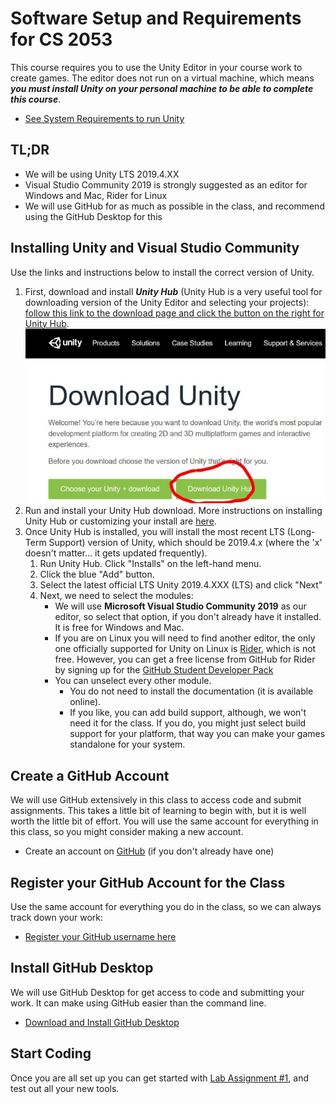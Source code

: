 # Software Setup and Requirements for CS 2053

This course requires you to use the Unity Editor in your course work to create games. The editor does not run on a virtual machine, which means ***you must install Unity on your personal machine to be able to complete this course***.

- [See System Requirements to run Unity](https://docs.unity3d.com/Manual/system-requirements.html#editor)

## TL;DR

- We will be using Unity LTS 2019.4.XX
- Visual Studio Community 2019 is strongly suggested as an editor for Windows and Mac, Rider for Linux
- We will use GitHub for as much as possible in the class, and recommend using the GitHub Desktop for this


## Installing Unity and Visual Studio Community

Use the links and instructions below to install the correct version of Unity.

1. First, download and install ***Unity Hub*** (Unity Hub is a very useful tool for downloading version of the Unity Editor and selecting your projects): [follow this link to the download page and click the button on the right for Unity Hub](https://unity3d.com/get-unity/download). ![Step 1](uploads/images/step1.JPG)
2. Run and install your Unity Hub download. More instructions on installing Unity Hub or customizing your install are [here](https://docs.unity3d.com/Manual/GettingStartedInstallingHub.html).
3. Once Unity Hub is installed, you will install the most recent LTS (Long-Term Support) version of Unity, which should be 2019.4.x (where the 'x' doesn't matter... it gets updated frequently).
   1. Run Unity Hub. Click "Installs" on the left-hand menu.
   2. Click the blue "Add" button.
   3. Select the latest official LTS Unity 2019.4.XXX (LTS) and click "Next"
   4. Next, we need to select the modules:
      - We will use **Microsoft Visual Studio Community 2019** as our editor, so select that option, if you don't already have it installed. It is free for Windows and Mac.
      - If you are on Linux you will need to find another editor, the only one officially supported for Unity on Linux is [Rider](https://www.jetbrains.com/rider/download/#section=linux), which is not free. However, you can get a free license from GitHub for Rider by signing up for the [GitHub Student Developer Pack](https://education.github.com/pack)
      - You can unselect every other module. 
        - You do not need to install the documentation (it is available online).
        - If you like, you can add build support, although, we won't need it for the class. If you do, you might just select build support for your platform, that way you can make your games standalone for your system.

## Create a GitHub Account

We will use GitHub extensively in this class to access code and submit assignments. This takes a little bit of learning to begin with, but it is well worth the little bit of effort. You will use the same account for everything in this class, so you might consider making a new account.

- Create an account on [GitHub](https://github.com/join?ref_cta=Sign+up&ref_loc=header+logged+out&ref_page=%2F&source=header-home) (if you don't already have one)

## Register your GitHub Account for the Class

Use the same account for everything you do in the class, so we can always track down your work:

- [Register your GitHub username here](https://forms.office.com/Pages/ResponsePage.aspx?id=0m5OJJoz80e5XORTUcGYt5Cv_Yazi1ZOk3ethx-h5lhUNjM2Q0lJSklOVkdISEI0T0dTRjRNSFhQVS4u)

## Install GitHub Desktop

We will use GitHub Desktop for get access to code and submitting your work. It can make using GitHub easier than the command line.

- [Download and Install GitHub Desktop](https://desktop.github.com/)

## Start Coding

Once you are all set up you can get started with [Lab Assignment #1](), and test out all your new tools.
